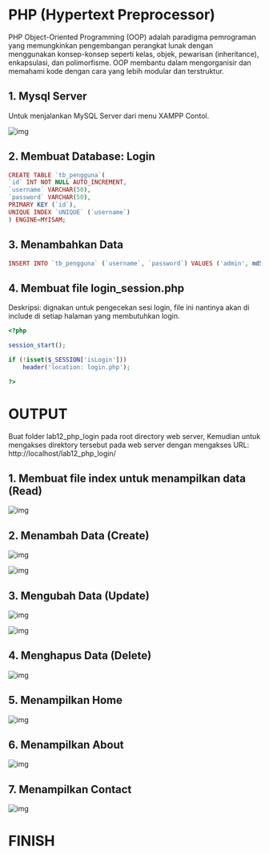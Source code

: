 # PHP (Hypertext Preprocessor)

PHP Object-Oriented Programming (OOP) adalah paradigma pemrograman yang memungkinkan pengembangan perangkat lunak dengan menggunakan konsep-konsep seperti kelas, objek, pewarisan (inheritance), enkapsulasi, dan polimorfisme. OOP membantu dalam mengorganisir dan memahami kode dengan cara yang lebih modular dan terstruktur.

## 1. Mysql Server

Untuk menjalankan MySQL Server dari menu XAMPP Contol.

![img](screenshot/tampilan_xampp.png)

## 2. Membuat Database: Login

```PHP
CREATE TABLE `tb_pengguna`(
`id` INT NOT NULL AUTO_INCREMENT,
`username` VARCHAR(50),
`password` VARCHAR(50),
PRIMARY KEY (`id`),
UNIQUE INDEX `UNIQUE` (`username`)
) ENGINE=MYISAM;
```

## 3. Menambahkan Data

```PHP
INSERT INTO `tb_pengguna` (`username`, `password`) VALUES ('admin', md5('admin'));
```

## 4. Membuat file login_session.php
Deskripsi: dignakan untuk pengecekan sesi login, file ini nantinya akan di include di setiap halaman yang membutuhkan login.

```PHP
<?php

session_start();

if (!isset($_SESSION['isLogin']))
    header('location: login.php');

?>
```

# OUTPUT

Buat folder lab12_php_login pada root directory web server, Kemudian untuk mengakses direktory tersebut pada web server dengan mengakses URL: http://localhost/lab12_php_login/

## 1. Membuat file index untuk menampilkan data (Read)

![img](screenshot/tampilan_halaman_utama.png)

## 2. Menambah Data (Create)

![img](screenshot/tampilan_tambah_barang.png)

![img](screenshot/tampilan_setelah_barang_ditambahkan.png)

## 3. Mengubah Data (Update)

![img](screenshot/tampilan_ubah_barang.png)

![img](screenshot/tampilan_setelah_barang_diubah.png)

## 4. Menghapus Data (Delete)

![img](screenshot/tampilan_hapus_barang.png)

## 5. Menampilkan Home

![img](screenshot/tampilan_menu_contact.png)

## 6. Menampilkan About

![img](screenshot/tampilan_menu_about.png)

## 7. Menampilkan Contact

![img](screenshot/tampilan_menu_contact.png)

# FINISH
